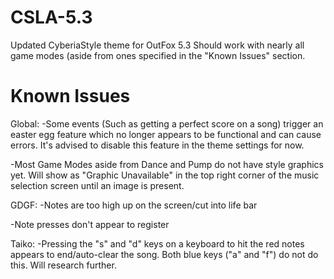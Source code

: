 # CSLA-5.3
Updated CyberiaStyle theme for OutFox 5.3
Should work with nearly all game modes (aside from ones specified in the "Known Issues" section.

# Known Issues

Global:
-Some events (Such as getting a perfect score on a song) trigger an easter egg feature which no longer appears to be functional and can cause errors. It's advised to disable this feature in the theme settings for now.

-Most Game Modes aside from Dance and Pump do not have style graphics yet. Will show as "Graphic Unavailable" in the top right corner of the music selection screen until an image is present.

GDGF:
-Notes are too high up on the screen/cut into life bar

-Note presses don't appear to register

Taiko:
-Pressing the "s" and "d" keys on a keyboard to hit the red notes appears to end/auto-clear the song. Both blue keys ("a" and "f") do not do this. Will research further.
